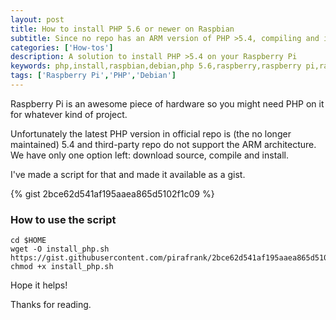 ```yaml
---
layout: post
title: How to install PHP 5.6 or newer on Raspbian
subtitle: Since no repo has an ARM version of PHP >5.4, compiling and installing by hand it's all we have.
categories: ['How-tos']
description: A solution to install PHP >5.4 on your Raspberry Pi
keywords: php,install,raspbian,debian,php 5.6,raspberry,raspberry pi,raspberrypi
tags: ['Raspberry Pi','PHP','Debian']
---
```


Raspberry Pi is an awesome piece of hardware so you might need PHP on it for whatever kind of project.

Unfortunately the latest PHP version in official repo is (the no longer maintained) 5.4 and third-party repo do not support the ARM architecture. We have only one option left: download source, compile and install.

I've made a script for that and made it available as a gist.

{% gist 2bce62d541af195aaea865d5102f1c09 %}

### How to use the script

```
cd $HOME
wget -O install_php.sh https://gist.githubusercontent.com/pirafrank/2bce62d541af195aaea865d5102f1c09/raw/f8528fc6616663aa443b41059ae91d30794b3094/install_latest_php_raspberrypi.sh
chmod +x install_php.sh
```

Hope it helps!

Thanks for reading.
